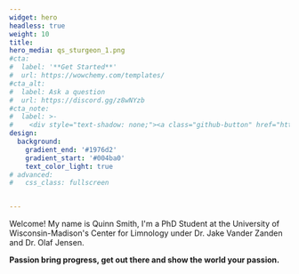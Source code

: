 ```yaml
---
widget: hero
headless: true
weight: 10
title:  
hero_media: qs_sturgeon_1.png
#cta:
#  label: '**Get Started**'
#  url: https://wowchemy.com/templates/
#cta_alt:
#  label: Ask a question
#  url: https://discord.gg/z8wNYzb
#cta_note:
#  label: >-
#    <div style="text-shadow: none;"><a class="github-button" href="https://github.com/wowchemy/wowchemy-hugo-themes" #data-icon="octicon-star" data-size="large" data-show-count="true" aria-label="Star">Star Wowchemy Website Builder</a></div><div #style="text-shadow: none;"><a class="github-button" href="https://github.com/wowchemy/starter-hugo-academic" #data-icon="octicon-star" data-size="large" data-show-count="true" aria-label="Star">Star the Academic template</a></div>
design:
  background:
    gradient_end: '#1976d2'
    gradient_start: '#004ba0'
    text_color_light: true
# advanced:
#   css_class: fullscreen


---
```

Welcome! My name is Quinn Smith, I'm a PhD Student at the University of Wisconsin-Madison's Center for Limnology under Dr. Jake Vander Zanden and Dr. Olaf Jensen.

**Passion bring progress, get out there and show the world your passion.**


<!--Custom spacing-->
<div class="mb-3"></div>
<!--GitHub Button JS-->
<script async defer src="https://buttons.github.io/buttons.js"></script>


